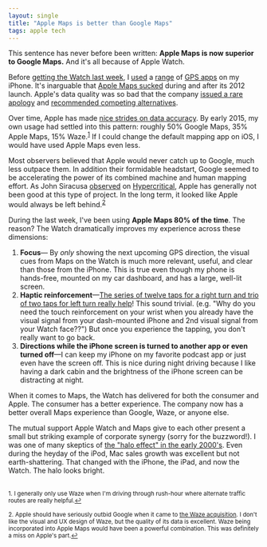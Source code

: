 ```yaml
---
layout: single
title: "Apple Maps is better than Google Maps"
tags: apple tech
---
```

This sentence has never before been written: **Apple Maps is now superior to Google Maps.** And it's all because of Apple Watch.

Before [getting the Watch last week](http://www.jeffhwang.me/blog/2015/04/27/early-apple-watch), I [used](http://en.wikipedia.org/wiki/Google_Maps) a [range](http://en.wikipedia.org/wiki/Apple_Maps) of [GPS apps](http://en.wikipedia.org/wiki/Waze) on my iPhone. It's inarguable that [Apple Maps sucked](http://www.huffingtonpost.com/2012/09/20/apple-map-fails-ios-6-maps_n_1901599.html) during and after its 2012 launch. Apple's data quality was so bad that the company [issued a rare apology](http://bits.blogs.nytimes.com/2012/09/28/tim-cook-maps/) and [recommended competing alternatives](http://techcrunch.com/2012/09/28/tim-cook-apologizes-for-apple-maps-points-to-competitive-alternatives/).

Over time, Apple has made [nice strides on data accuracy](http://www.reddit.com/r/apple/comments/28nkez/apple_maps_is_finally_improving_poi_data_and/). By early 2015, my own usage had settled into this pattern: roughly 50% Google Maps, 35% Apple Maps, 15% Waze.<sup><a href="#fn1" id="ref1">1</a></sup> If I could change the default mapping app on iOS, I would have used Apple Maps even less.

Most observers believed that Apple would never catch up to Google, much less outpace them. In addition their formidable headstart, Google seemed to be accelerating the power of its combined machine and human mapping effort. As John Siracusa [observed](http://5by5.tv/hypercritical/87) on [Hypercritical](http://5by5.tv/hypercritical/88), Apple has generally not been good at this type of project. In the long term, it looked like Apple would always be left behind.<sup><a href="#fn2" id="ref2">2</a></sup>

During the last week, I've been using **Apple Maps 80% of the time**. The reason? The Watch dramatically improves my experience across these dimensions:

1. **Focus**— By *only* showing the next upcoming GPS direction, the visual cues from Maps on the Watch is much more relevant, useful, and clear than those from the iPhone. This is true even though my phone is hands-free, mounted on my car dashboard, and has a large, well-lit screen. 
2. **Haptic reinforcement**—[The series of twelve taps for a right turn and trio of two taps for left turn really help](http://daringfireball.net/linked/2015/04/23/apple-watch-user-guide)! This sound trivial. (e.g. "Why do you need the touch reinforcement on your wrist when you already have the visual signal from your dash-mounted iPhone and 2nd visual signal from your Watch face??") But once you experience the tapping, you don't really want to go back.
3. **Directions while the iPhone screen is turned to another app or even turned off**—I can keep my iPhone on my favorite podcast app or just even have the screen off. This is nice during night driving because I like having a dark cabin and the brightness of the iPhone screen can be distracting at night.

When it comes to Maps, the Watch has delivered for both the consumer and Apple. The consumer has a better experience. The company now has a better overall Maps experience than Google, Waze, or anyone else. 

The mutual support Apple Watch and Maps give to each other present a small but striking example of corporate synergy (sorry for the buzzword!). I was one of many skeptics of [the "halo effect" in the early 2000's](http://www.macobserver.com/tmo/article/Analysts_Agree_Apples_Halo_Effect_Might_Be_the_Real_Deal). Even during the heyday of the iPod, Mac sales growth was excellent but not earth-shattering. That changed with the iPhone, the iPad, and now the Watch. The halo looks bright.


<br>
<sup id="fn1">1. I generally only use Waze when I'm driving through rush-hour where alternate traffic routes are really helpful.<a href="#ref1" title="Return to text.">↩</a></sup>

<sup id="fn2">2. Apple should have seriously outbid Google when it came to [the Waze acquisition](http://techcrunch.com/2013/06/11/its-official-google-buys-waze-giving-a-social-data-boost-to-its-location-and-mapping-business/). I don't like the visual and UX design of Waze, but the quality of its data is excellent. Waze being incorporated into Apple Maps would have been a powerful combination. This was definitely a miss on Apple's part.<a href="#ref2" title="Return to text.">↩</a></sup>

